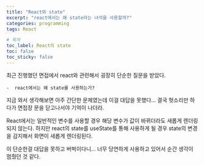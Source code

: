 ```yaml
---
title: "React와 state"
excerpt: "react에서는 왜 state라는 녀석을 사용할까?"
categories: programming
tags: React

# 목차
toc_label: React의 state
toc: false
toc_sticky: false
---
```


최근 진행했던 면접에서 react와 관련해서 굉장히 단순한 질문을 받았다.

    -  react에서는 왜 state를 사용하는가?

지금 와서 생각해보면 아주 간단한 문제였는데 이걸 대답을 못했다...
결국 헛소리만 하다가 면접장 문을 닫고나서야 기억이 나더라.

React에서는 일반적인 변수를 사용할 경우 해당 변수가 값이 바뀌더라도 새롭게 렌더링되지 않는다.
하지만 react의 state를 useState를 통해 사용하게 될 경우 state의 변경을 감지해서 화면이 새롭게 렌더링된다.

이 단순한걸 대답을 못하고 버벅이다니... 너무 당연하게 사용하고 있어서 순간 생각이 멈췄던 것 같다.
